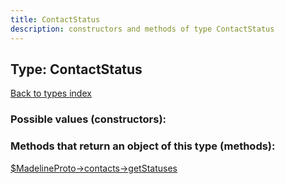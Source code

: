 ```yaml
---
title: ContactStatus
description: constructors and methods of type ContactStatus
---
```

## Type: ContactStatus  
[Back to types index](index.md)



### Possible values (constructors):



### Methods that return an object of this type (methods):

[$MadelineProto->contacts->getStatuses](../methods/contacts_getStatuses.md)  



